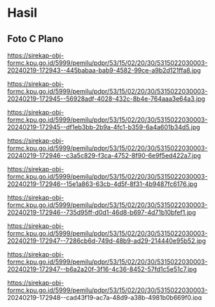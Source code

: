 # Hasil

## Foto C Plano

https://sirekap-obj-formc.kpu.go.id/5999/pemilu/pdpr/53/15/02/20/30/5315022030003-20240219-172943--445babaa-bab9-4582-99ce-a9b2d121ffa8.jpg

https://sirekap-obj-formc.kpu.go.id/5999/pemilu/pdpr/53/15/02/20/30/5315022030003-20240219-172945--56928adf-4028-432c-8b4e-764aaa3e64a3.jpg

https://sirekap-obj-formc.kpu.go.id/5999/pemilu/pdpr/53/15/02/20/30/5315022030003-20240219-172945--df1eb3bb-2b9a-4fc1-b359-6a4a601b34d5.jpg

https://sirekap-obj-formc.kpu.go.id/5999/pemilu/pdpr/53/15/02/20/30/5315022030003-20240219-172946--c3a5c829-f3ca-4752-8f90-6e9f5ed422a7.jpg

https://sirekap-obj-formc.kpu.go.id/5999/pemilu/pdpr/53/15/02/20/30/5315022030003-20240219-172946--15e1a863-63cb-4d5f-8f31-4b9487fc6176.jpg

https://sirekap-obj-formc.kpu.go.id/5999/pemilu/pdpr/53/15/02/20/30/5315022030003-20240219-172946--735d95ff-d0d1-46d8-b697-4d71b10bfef1.jpg

https://sirekap-obj-formc.kpu.go.id/5999/pemilu/pdpr/53/15/02/20/30/5315022030003-20240219-172947--7286cb6d-749d-48b9-ad29-214440e95b52.jpg

https://sirekap-obj-formc.kpu.go.id/5999/pemilu/pdpr/53/15/02/20/30/5315022030003-20240219-172947--b6a2a20f-3f16-4c36-8452-57fd1c5e51c7.jpg

https://sirekap-obj-formc.kpu.go.id/5999/pemilu/pdpr/53/15/02/20/30/5315022030003-20240219-172948--cad43f19-ac7a-48d9-a38b-4981b0b669f0.jpg

https://sirekap-obj-formc.kpu.go.id/5999/pemilu/pdpr/53/15/02/20/30/5315022030003-20240219-172948--22b3e1c3-9d40-42e5-8ff0-617ecc8d3be4.jpg

https://sirekap-obj-formc.kpu.go.id/5999/pemilu/pdpr/53/15/02/20/30/5315022030003-20240219-172949--ef689c71-4e6e-473d-92af-20168d440244.jpg

https://sirekap-obj-formc.kpu.go.id/5999/pemilu/pdpr/53/15/02/20/30/5315022030003-20240219-172949--f1463e67-24b4-4de7-b339-db7030360f60.jpg

https://sirekap-obj-formc.kpu.go.id/5999/pemilu/pdpr/53/15/02/20/30/5315022030003-20240219-172950--ad07e998-d9c7-4a65-ad9b-1e0aeb07e00a.jpg

https://sirekap-obj-formc.kpu.go.id/5999/pemilu/pdpr/53/15/02/20/30/5315022030003-20240219-172950--bce2ed0b-1507-41b4-8894-8e04dfccd841.jpg

https://sirekap-obj-formc.kpu.go.id/5999/pemilu/pdpr/53/15/02/20/30/5315022030003-20240219-172950--1f534d18-bea0-40e3-8812-276ab400ddd2.jpg

https://sirekap-obj-formc.kpu.go.id/5999/pemilu/pdpr/53/15/02/20/30/5315022030003-20240219-172951--e10b9372-a529-4450-a6fd-34d3bfe68495.jpg

https://sirekap-obj-formc.kpu.go.id/5999/pemilu/pdpr/53/15/02/20/30/5315022030003-20240219-172951--805e3962-d3d6-485c-9961-3488a05172eb.jpg

https://sirekap-obj-formc.kpu.go.id/5999/pemilu/pdpr/53/15/02/20/30/5315022030003-20240219-172952--e4b136b1-6d5b-4c28-a22c-94d2806ed9d1.jpg

https://sirekap-obj-formc.kpu.go.id/5999/pemilu/pdpr/53/15/02/20/30/5315022030003-20240219-172952--8df27d8a-51d8-4e7a-a8e0-439266fabc0a.jpg

https://sirekap-obj-formc.kpu.go.id/5999/pemilu/pdpr/53/15/02/20/30/5315022030003-20240219-172944--51629982-bda8-4dd9-bb46-d455d90a2448.jpg


## Metadata

| Key        | Value               |
| ---------- | ------------------- |
| Time Stamp | 2024-02-19 18:03:12 |
| Kode Dapil | 5301                |



